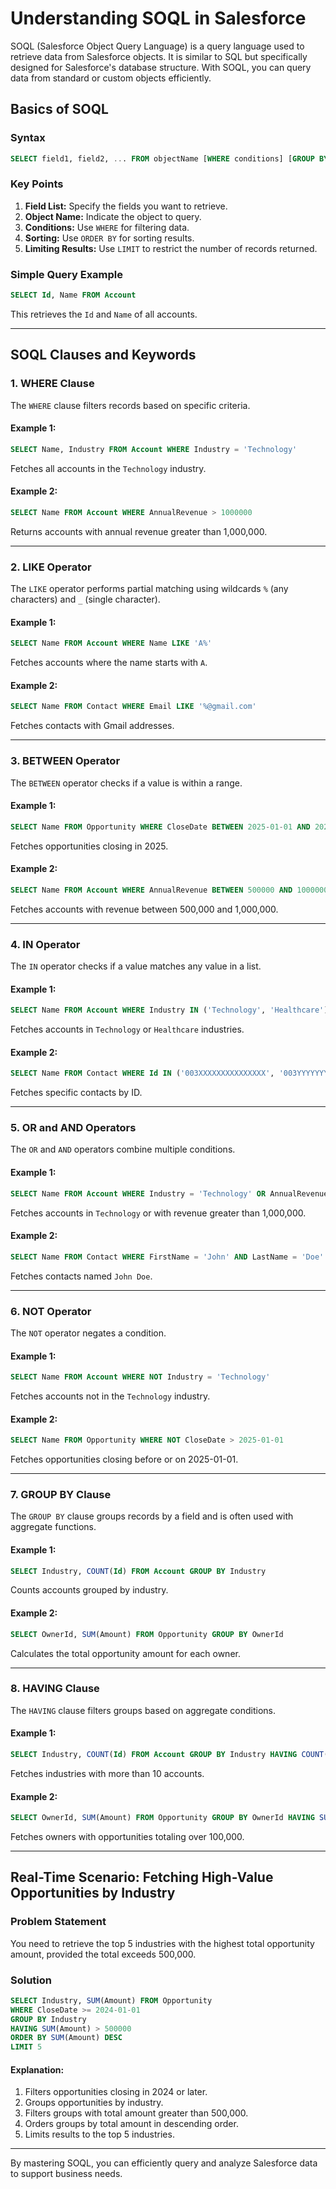 # Understanding SOQL in Salesforce

SOQL (Salesforce Object Query Language) is a query language used to retrieve data from Salesforce objects. It is similar to SQL but specifically designed for Salesforce's database structure. With SOQL, you can query data from standard or custom objects efficiently.

## Basics of SOQL

### Syntax
```sql
SELECT field1, field2, ... FROM objectName [WHERE conditions] [GROUP BY field] [HAVING conditions] [ORDER BY field ASC|DESC] [LIMIT n]
```

### Key Points
1. **Field List:** Specify the fields you want to retrieve.
2. **Object Name:** Indicate the object to query.
3. **Conditions:** Use `WHERE` for filtering data.
4. **Sorting:** Use `ORDER BY` for sorting results.
5. **Limiting Results:** Use `LIMIT` to restrict the number of records returned.

### Simple Query Example
```sql
SELECT Id, Name FROM Account
```
This retrieves the `Id` and `Name` of all accounts.

---

## SOQL Clauses and Keywords

### 1. **WHERE Clause**
The `WHERE` clause filters records based on specific criteria.

#### Example 1:
```sql
SELECT Name, Industry FROM Account WHERE Industry = 'Technology'
```
Fetches all accounts in the `Technology` industry.

#### Example 2:
```sql
SELECT Name FROM Account WHERE AnnualRevenue > 1000000
```
Returns accounts with annual revenue greater than 1,000,000.

---

### 2. **LIKE Operator**
The `LIKE` operator performs partial matching using wildcards `%` (any characters) and `_` (single character).

#### Example 1:
```sql
SELECT Name FROM Account WHERE Name LIKE 'A%'
```
Fetches accounts where the name starts with `A`.

#### Example 2:
```sql
SELECT Name FROM Contact WHERE Email LIKE '%@gmail.com'
```
Fetches contacts with Gmail addresses.

---

### 3. **BETWEEN Operator**
The `BETWEEN` operator checks if a value is within a range.

#### Example 1:
```sql
SELECT Name FROM Opportunity WHERE CloseDate BETWEEN 2025-01-01 AND 2025-12-31
```
Fetches opportunities closing in 2025.

#### Example 2:
```sql
SELECT Name FROM Account WHERE AnnualRevenue BETWEEN 500000 AND 1000000
```
Fetches accounts with revenue between 500,000 and 1,000,000.

---

### 4. **IN Operator**
The `IN` operator checks if a value matches any value in a list.

#### Example 1:
```sql
SELECT Name FROM Account WHERE Industry IN ('Technology', 'Healthcare')
```
Fetches accounts in `Technology` or `Healthcare` industries.

#### Example 2:
```sql
SELECT Name FROM Contact WHERE Id IN ('003XXXXXXXXXXXXXXX', '003YYYYYYYYYYYYYYY')
```
Fetches specific contacts by ID.

---

### 5. **OR and AND Operators**
The `OR` and `AND` operators combine multiple conditions.

#### Example 1:
```sql
SELECT Name FROM Account WHERE Industry = 'Technology' OR AnnualRevenue > 1000000
```
Fetches accounts in `Technology` or with revenue greater than 1,000,000.

#### Example 2:
```sql
SELECT Name FROM Contact WHERE FirstName = 'John' AND LastName = 'Doe'
```
Fetches contacts named `John Doe`.

---

### 6. **NOT Operator**
The `NOT` operator negates a condition.

#### Example 1:
```sql
SELECT Name FROM Account WHERE NOT Industry = 'Technology'
```
Fetches accounts not in the `Technology` industry.

#### Example 2:
```sql
SELECT Name FROM Opportunity WHERE NOT CloseDate > 2025-01-01
```
Fetches opportunities closing before or on 2025-01-01.

---

### 7. **GROUP BY Clause**
The `GROUP BY` clause groups records by a field and is often used with aggregate functions.

#### Example 1:
```sql
SELECT Industry, COUNT(Id) FROM Account GROUP BY Industry
```
Counts accounts grouped by industry.

#### Example 2:
```sql
SELECT OwnerId, SUM(Amount) FROM Opportunity GROUP BY OwnerId
```
Calculates the total opportunity amount for each owner.

---

### 8. **HAVING Clause**
The `HAVING` clause filters groups based on aggregate conditions.

#### Example 1:
```sql
SELECT Industry, COUNT(Id) FROM Account GROUP BY Industry HAVING COUNT(Id) > 10
```
Fetches industries with more than 10 accounts.

#### Example 2:
```sql
SELECT OwnerId, SUM(Amount) FROM Opportunity GROUP BY OwnerId HAVING SUM(Amount) > 100000
```
Fetches owners with opportunities totaling over 100,000.

---

## Real-Time Scenario: Fetching High-Value Opportunities by Industry

### Problem Statement
You need to retrieve the top 5 industries with the highest total opportunity amount, provided the total exceeds 500,000.

### Solution
```sql
SELECT Industry, SUM(Amount) FROM Opportunity
WHERE CloseDate >= 2024-01-01
GROUP BY Industry
HAVING SUM(Amount) > 500000
ORDER BY SUM(Amount) DESC
LIMIT 5
```

#### Explanation:
1. Filters opportunities closing in 2024 or later.
2. Groups opportunities by industry.
3. Filters groups with total amount greater than 500,000.
4. Orders groups by total amount in descending order.
5. Limits results to the top 5 industries.

---

By mastering SOQL, you can efficiently query and analyze Salesforce data to support business needs.

